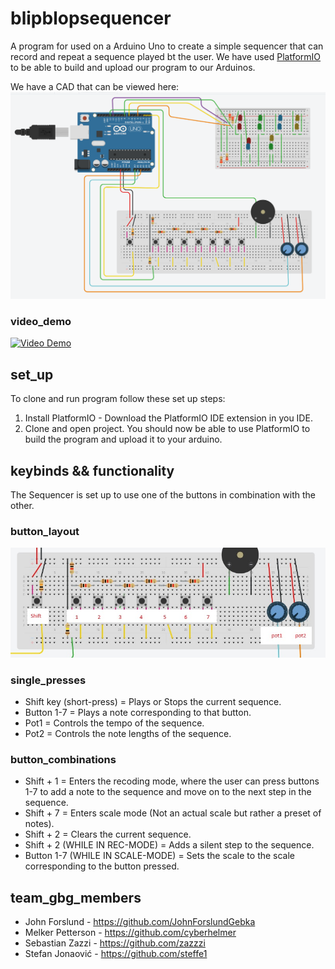 # blipblopsequencer
A program for used on a Arduino Uno to create a simple sequencer that can record and repeat a sequence played bt the user.
We have used [PlatformIO](https://platformio.org/) to be able to build and upload our program to our Arduinos.

We have a CAD that can be viewed here: 
![cad_of_arduino](./assets/cad.png)

### video_demo
[![Video Demo](https://markdown-videos-api.jorgenkh.no/url?url=https%3A%2F%2Fwww.youtube.com%2Fwatch%3Fv%3DAp5ufkV2e5Q)](https://www.youtube.com/watch?v=Ap5ufkV2e5Q)

## set_up
To clone and run program follow these set up steps: 

1. Install PlatformIO - Download the PlatformIO IDE extension in you IDE. 
2. Clone and open project. You should now be able to use PlatformIO to build the program and upload it to your arduino. 

## keybinds && functionality
The Sequencer is set up to use one of the buttons in combination with the other. 

### button_layout
![button_layout](./assets/button_layout.jpg)

### single_presses

- Shift key (short-press) = Plays or Stops the current sequence. 
- Button 1-7 = Plays a note corresponding to that button.
- Pot1 = Controls the tempo of the sequence. 
- Pot2 = Controls the note lengths of the sequence. 

### button_combinations

- Shift + 1 = Enters the recoding mode, where the user can press buttons 1-7 to add a note to the sequence and move on to the next step in the sequence.
- Shift + 7 = Enters scale mode (Not an actual scale but rather a preset of notes).
- Shift + 2 = Clears the current sequence. 
- Shift + 2 (WHILE IN REC-MODE) = Adds a silent step to the sequence. 
- Button 1-7 (WHILE IN SCALE-MODE) = Sets the scale to the scale corresponding to the button pressed.


## team_gbg_members

- John Forslund - https://github.com/JohnForslundGebka
- Melker Petterson - https://github.com/cyberhelmer
- Sebastian Zazzi - https://github.com/zazzzi
- Stefan Jonaović - https://github.com/steffe1